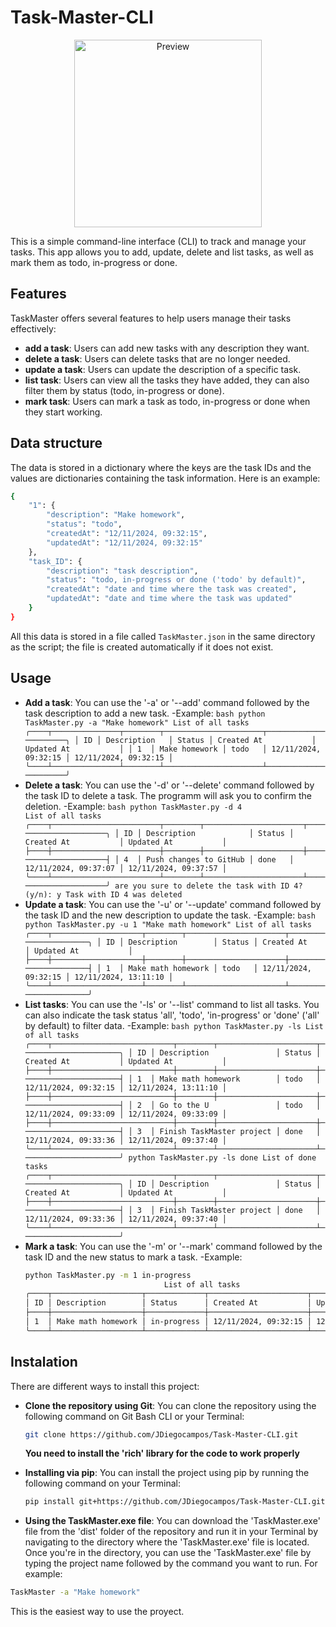 # Task-Master-CLI

<p align="center">
    <img src="IconTaskMaster.ico" alt="Preview" width="300" height="300">
</p>

This is a simple command-line interface (CLI) to track and manage your tasks. This app allows you to add, update, delete and list tasks, as well as mark them as todo, in-progress or done.

## Features

TaskMaster offers several features to help users manage their tasks effectively:

- **add a task**: Users can add new tasks with any description they want.
- **delete a task**: Users can delete tasks that are no longer needed.
- **update a task**: Users can update the description of a specific task.
- **list task**: Users can view all the tasks they have added, they can also filter them by status (todo, in-progress or done).
- **mark task**: Users can mark a task as todo, in-progress or done when they start working.

## Data structure

The data is stored in a dictionary where the keys are the task IDs and the values are dictionaries containing the task information. Here is an example:

```bash
{
    "1": {
        "description": "Make homework",
        "status": "todo",
        "createdAt": "12/11/2024, 09:32:15",
        "updatedAt": "12/11/2024, 09:32:15"
    },
    "task_ID": {
        "description": "task description",
        "status": "todo, in-progress or done ('todo' by default)",
        "createdAt": "date and time where the task was created",
        "updatedAt": "date and time where the task was updated"
    }
}
```
All this data is stored in a file called `TaskMaster.json` in the same directory as the script; the file is created automatically if it does not exist.

## Usage

- **Add a task**: You can use the '-a' or '--add' command followed by the task description to add a new task.
    -Example:
        ```bash
        python TaskMaster.py -a "Make homework"
                                    List of all tasks
        ╭────┬───────────────┬────────┬──────────────────────┬──────────────────────╮
        │ ID │ Description   │ Status │ Created At           │ Updated At           │
        │ 1  │ Make homework │ todo   │ 12/11/2024, 09:32:15 │ 12/11/2024, 09:32:15 │
        ╰────┴───────────────┴────────┴──────────────────────┴──────────────────────╯
        ```
- **Delete a task**: You can use the '-d' or '--delete' command followed by the task ID to delete a task. The programm will ask you to confirm the deletion.
    -Example:
        ```bash
        python TaskMaster.py -d 4                       
                                        List of all tasks
        ╭────┬────────────────────────┬────────┬──────────────────────┬──────────────────────╮
        │ ID │ Description            │ Status │ Created At           │ Updated At           │
        ├────┼────────────────────────┼────────┼──────────────────────┼──────────────────────┤
        │ 4  │ Push changes to GitHub │ done   │ 12/11/2024, 09:37:07 │ 12/11/2024, 09:37:57 │
        ╰────┴────────────────────────┴────────┴──────────────────────┴──────────────────────╯
        are you sure to delete the task with ID 4? (y/n): y
        Task with ID 4 was deleted
        ```
- **Update a task**: You can use the '-u' or '--update' command followed by the task ID and the new description to update the task.
    -Example:
        ```bash
        python TaskMaster.py -u 1 "Make math homework"
                                List of all tasks
        ╭────┬────────────────────┬────────┬──────────────────────┬──────────────────────╮
        │ ID │ Description        │ Status │ Created At           │ Updated At           │
        ├────┼────────────────────┼────────┼──────────────────────┼──────────────────────┤
        │ 1  │ Make math homework │ todo   │ 12/11/2024, 09:32:15 │ 12/11/2024, 13:11:10 │
        ╰────┴────────────────────┴────────┴──────────────────────┴──────────────────────╯
        ```
- **List tasks**: You can use the '-ls' or '--list' command to list all tasks. You can also indicate the task status 'all', 'todo', 'in-progress' or 'done' ('all' by default) to filter data.
    -Example:
        ```bash
        python TaskMaster.py -ls
                                    List of all tasks
        ╭────┬───────────────────────────┬────────┬──────────────────────┬──────────────────────╮
        │ ID │ Description               │ Status │ Created At           │ Updated At           │
        ├────┼───────────────────────────┼────────┼──────────────────────┼──────────────────────┤
        │ 1  │ Make math homework        │ todo   │ 12/11/2024, 09:32:15 │ 12/11/2024, 13:11:10 │
        ├────┼───────────────────────────┼────────┼──────────────────────┼──────────────────────┤
        │ 2  │ Go to the U               │ todo   │ 12/11/2024, 09:33:09 │ 12/11/2024, 09:33:09 │
        ├────┼───────────────────────────┼────────┼──────────────────────┼──────────────────────┤
        │ 3  │ Finish TaskMaster project │ done   │ 12/11/2024, 09:33:36 │ 12/11/2024, 09:37:40 │
        ╰────┴───────────────────────────┴────────┴──────────────────────┴──────────────────────╯
        python TaskMaster.py -ls done
                                   List of done tasks
        ╭────┬───────────────────────────┬────────┬──────────────────────┬──────────────────────╮
        │ ID │ Description               │ Status │ Created At           │ Updated At           │
        ├────┼───────────────────────────┼────────┼──────────────────────┼──────────────────────┤
        │ 3  │ Finish TaskMaster project │ done   │ 12/11/2024, 09:33:36 │ 12/11/2024, 09:37:40 │
        ╰────┴───────────────────────────┴────────┴──────────────────────┴──────────────────────╯
        ```
- **Mark a task**: You can use the '-m' or '--mark' command followed by the task ID and the new status to mark a task.
    -Example:
    ```bash
    python TaskMaster.py -m 1 in-progress
                                   List of all tasks
    ╭────┬────────────────────┬─────────────┬──────────────────────┬──────────────────────╮
    │ ID │ Description        │ Status      │ Created At           │ Updated At           │
    ├────┼────────────────────┼─────────────┼──────────────────────┼──────────────────────┤
    │ 1  │ Make math homework │ in-progress │ 12/11/2024, 09:32:15 │ 12/11/2024, 13:22:28 │
    ╰────┴────────────────────┴─────────────┴──────────────────────┴──────────────────────╯
    ```

## Instalation

There are different ways to install this project:

- **Clone the repository using Git**: You can clone the repository using the following command on Git Bash CLI or your Terminal:
    ```bash
    git clone https://github.com/JDiegocampos/Task-Master-CLI.git
    ```
    **You need to install the 'rich' library for the code to work properly**

- **Installing via pip**: You can install the project using pip by running the following command on your Terminal:
    ```bash
    pip install git+https://github.com/JDiegocampos/Task-Master-CLI.git
    ```

- **Using the TaskMaster.exe file**: You can download the 'TaskMaster.exe' file from the 'dist' folder of the repository and run it in your Terminal by navigating to the directory where the 'TaskMaster.exe' file is located.
Once you're in the directory, you can use the 'TaskMaster.exe' file by typing the project name followed by the command you want to run. For example:
```bash
TaskMaster -a "Make homework"
```
This is the easiest way to use the proyect.
